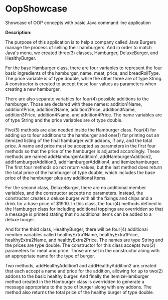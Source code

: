 # OopShowcase
Showcase of OOP concepts with basic Java command line application

**Description:**

The purpose of this application is to help a company called Java Burgers manage the process of selling their hamburgers. And in order to match Java's menu, we created three(3) classes, Hamburger, DeluxeBurger, and HealthyBurger. 

For the base Hamburger class, there are four variables to represent the four basic ingredients of the hamburger, name, meat, price, and breadRollType. The price variable is of type double, while the other three are of type String. A constructor is created to accept these four values as parameters when creating a new hamburger.

There are also separate variables for four(4) possible additions to the hamburger. Those are declared with these names: addition1Name, addition1Price, addition2Name, addition2Price, addition3Name, addition3Price, addition4Name, and addition4Price. The name variables are of type String and the price variables are of type double.

Five(5) methods are also needed inside the Hamburger class. Four(4) for adding up to four additions to the hamburger and one(1) for printing out an itemized listing of the final hamburger with addons, if any, and the total price. A name and price must be accepted as parameters in the first four methods so that the price of the hamburger is adjusted accordingly. These methods are named addHamburgerAddition1, addHamburgerAddition2, addHamburgerAddition3, addHamburgerAddition4, and itemizehamburger. The first four methods do not return values, but the last method does return the total price of the hamburger of type double, which includes the base price of the hamburger plus any additional items. 

For the second class, DeluxeBurger, there are no additional member variables, and the constructor accepts no parameters. Instead, the constructor creates a deluxe burger with all the fixings and chips and a drink for a base price of $19.10. In this class, the four(4) methods defined in the Hamburger class for including additional toppings are overridden so that a message is printed stating that no additional items can be added to a deluxe burger.

And for the third class, HealthyBurger, there will be four(4) additional member variables called healthyExtra1Name, healthyExtra1Price, healthyExtra2Name, and healthyExtra2Price. The names are type String and the prices are type double. The constructor for this class accepts two(2) parameters for meat and price. Those are set in the constructor along with an appropriate name for the type of burger. 

Two methods, addHealthyAddition1 and addHealthyAddition2 are created that each accept a name and price for the addition, allowing for up to two(2) addons to the basic healthy burger. And finally the itemizeHamburger method created in the Hamburger class is overridden to generate a message appropriate to the type of burger along with any addons. The method also returns the total price of the healthy burger of type double.
